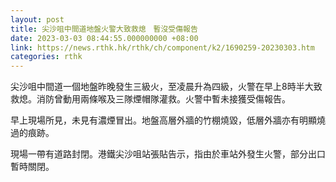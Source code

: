 ```yaml
---
layout: post
title: 尖沙咀中間道地盤火警大致救熄　暫沒受傷報告
date: 2023-03-03 08:44:55.000000000 +08:00
link: https://news.rthk.hk/rthk/ch/component/k2/1690259-20230303.htm
categories: rthk
---
```


尖沙咀中間道一個地盤昨晚發生三級火，至凌晨升為四級，火警在早上8時半大致救熄。消防曾動用兩條喉及三隊煙帽隊灌救。火警中暫未接獲受傷報告。

早上現場所見，未見有濃煙冒出。地盤高層外牆的竹棚燒毀，低層外牆亦有明顯燒過的痕跡。　　

現場一帶有道路封閉。港鐵尖沙咀站張貼告示，指由於車站外發生火警，部分出口暫時關閉。
